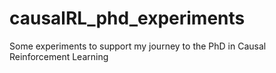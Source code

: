# causalRL_phd_experiments
Some experiments to support my journey to the PhD in Causal Reinforcement Learning
